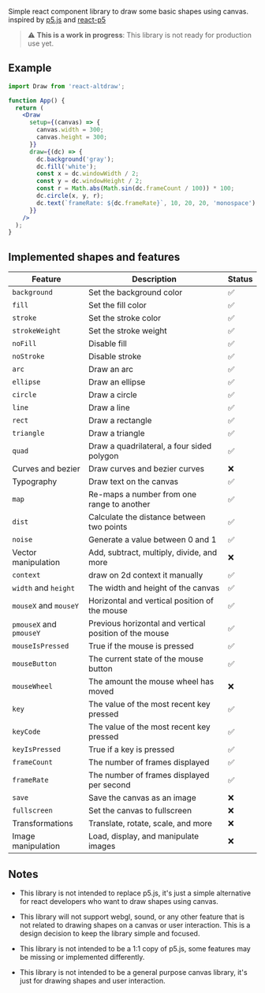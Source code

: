 Simple react component library to draw some basic shapes using canvas. inspired by [p5.js](https://p5js.org/) and [react-p5](https://www.npmjs.com/package/react-p5)

> :warning: **This is a work in progress**: This library is not ready for production use yet.

## Example

```jsx
import Draw from 'react-altdraw';

function App() {
  return (
    <Draw
      setup={(canvas) => {
        canvas.width = 300;
        canvas.height = 300;
      }}
      draw={(dc) => {
        dc.background('gray');
        dc.fill('white');
        const x = dc.windowWidth / 2;
        const y = dc.windowHeight / 2;
        const r = Math.abs(Math.sin(dc.frameCount / 100)) * 100;
        dc.circle(x, y, r);
        dc.text(`frameRate: ${dc.frameRate}`, 10, 20, 20, 'monospace');
      }}
    />
  );
}
```

## Implemented shapes and features

| Feature                 | Description                                            | Status |
| ----------------------- | ------------------------------------------------------ | ------ |
| `background`            | Set the background color                               | ✅     |
| `fill`                  | Set the fill color                                     | ✅     |
| `stroke`                | Set the stroke color                                   | ✅     |
| `strokeWeight`          | Set the stroke weight                                  | ✅     |
| `noFill`                | Disable fill                                           | ✅     |
| `noStroke`              | Disable stroke                                         | ✅     |
| `arc`                   | Draw an arc                                            | ✅     |
| `ellipse`               | Draw an ellipse                                        | ✅     |
| `circle`                | Draw a circle                                          | ✅     |
| `line`                  | Draw a line                                            | ✅     |
| `rect`                  | Draw a rectangle                                       | ✅     |
| `triangle`              | Draw a triangle                                        | ✅     |
| `quad`                  | Draw a quadrilateral, a four sided polygon             | ✅     |
| Curves and bezier       | Draw curves and bezier curves                          | ❌     |
| Typography              | Draw text on the canvas                                | ✅     |
| `map`                   | Re-maps a number from one range to another             | ✅     |
| `dist`                  | Calculate the distance between two points              | ✅     |
| `noise`                 | Generate a value between 0 and 1                       | ✅     |
| Vector manipulation     | Add, subtract, multiply, divide, and more              | ❌     |
| `context`               | draw on 2d context it manually                         | ✅     |
| `width` and `height`    | The width and height of the canvas                     | ✅     |
| `mouseX` and `mouseY`   | Horizontal and vertical position of the mouse          | ✅     |
| `pmouseX` and `pmouseY` | Previous horizontal and vertical position of the mouse | ✅     |
| `mouseIsPressed`        | True if the mouse is pressed                           | ✅     |
| `mouseButton`           | The current state of the mouse button                  | ✅     |
| `mouseWheel`            | The amount the mouse wheel has moved                   | ❌     |
| `key`                   | The value of the most recent key pressed               | ✅     |
| `keyCode`               | The value of the most recent key pressed               | ✅     |
| `keyIsPressed`          | True if a key is pressed                               | ✅     |
| `frameCount`            | The number of frames displayed                         | ✅     |
| `frameRate`             | The number of frames displayed per second              | ✅     |
| `save`                  | Save the canvas as an image                            | ❌     |
| `fullscreen`            | Set the canvas to fullscreen                           | ❌     |
| Transformations         | Translate, rotate, scale, and more                     | ❌     |
| Image manipulation      | Load, display, and manipulate images                   | ❌     |

## Notes

- This library is not intended to replace p5.js, it's just a simple alternative for react developers who want to draw shapes using canvas.

- This library will not support webgl, sound, or any other feature that is not related to drawing shapes on a canvas or user interaction. This is a design decision to keep the library simple and focused.

- This library is not intended to be a 1:1 copy of p5.js, some features may be missing or implemented differently.

- This library is not intended to be a general purpose canvas library, it's just for drawing shapes and user interaction.
